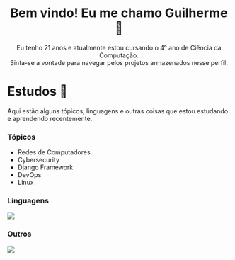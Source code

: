<div align="center">
  <h1>Bem vindo! Eu me chamo Guilherme 👋</h1>
  <p>Eu tenho 21 anos e atualmente estou cursando o 4° ano de Ciência da Computação.<br/>Sinta-se a vontade para navegar pelos projetos armazenados nesse perfil.</p>
</div>

<div>
  <h1>Estudos 📖</h1>
  <p>Aqui estão alguns tópicos, linguagens e outras coisas que estou estudando e aprendendo recentemente.</p>
  <h3>Tópicos</h3>
  <ul>
    <li>Redes de Computadores</li>
    <li>Cybersecurity</li>
    <li>Django Framework</li>
    <li>DevOps</li>
    <li>Linux</li>
  </ul>
  <h3>Linguagens</h3>
  <img src="https://skillicons.dev/icons?i=c,cpp,python,nix,java" />
  <h3>Outros</h3>
    <img src="https://skillicons.dev/icons?i=git,linux,bash,django,docker,postgres,sqlite,nginx" />
</div>

